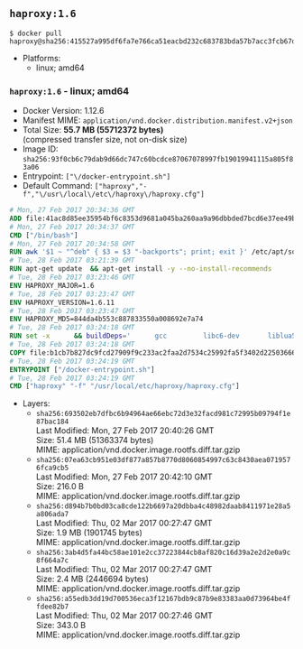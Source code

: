 ## `haproxy:1.6`

```console
$ docker pull haproxy@sha256:415527a995df6fa7e766ca51eacbd232c683783bda57b7acc3fcb67dc63708c0
```

-	Platforms:
	-	linux; amd64

### `haproxy:1.6` - linux; amd64

-	Docker Version: 1.12.6
-	Manifest MIME: `application/vnd.docker.distribution.manifest.v2+json`
-	Total Size: **55.7 MB (55712372 bytes)**  
	(compressed transfer size, not on-disk size)
-	Image ID: `sha256:93f0cb6c79dab9d66dc747c60bcdce87067078997fb19019941115a805f83a06`
-	Entrypoint: `["\/docker-entrypoint.sh"]`
-	Default Command: `["haproxy","-f","\/usr\/local\/etc\/haproxy\/haproxy.cfg"]`

```dockerfile
# Mon, 27 Feb 2017 20:34:36 GMT
ADD file:41ac8d85ee35954bf6c8353d9681a045ba260aa9a96dbbded7bcd6e37ee49bea in / 
# Mon, 27 Feb 2017 20:34:37 GMT
CMD ["/bin/bash"]
# Mon, 27 Feb 2017 20:34:58 GMT
RUN awk '$1 ~ "^deb" { $3 = $3 "-backports"; print; exit }' /etc/apt/sources.list > /etc/apt/sources.list.d/backports.list
# Tue, 28 Feb 2017 03:21:39 GMT
RUN apt-get update 	&& apt-get install -y --no-install-recommends 		liblua5.3-0 		libpcre3 		libssl1.0.0 	&& rm -rf /var/lib/apt/lists/*
# Tue, 28 Feb 2017 03:23:46 GMT
ENV HAPROXY_MAJOR=1.6
# Tue, 28 Feb 2017 03:23:47 GMT
ENV HAPROXY_VERSION=1.6.11
# Tue, 28 Feb 2017 03:23:47 GMT
ENV HAPROXY_MD5=844da4b553c887833550a008692e7a74
# Tue, 28 Feb 2017 03:24:18 GMT
RUN set -x 		&& buildDeps=' 		gcc 		libc6-dev 		liblua5.3-dev 		libpcre3-dev 		libssl-dev 		make 		wget 	' 	&& apt-get update && apt-get install -y $buildDeps --no-install-recommends && rm -rf /var/lib/apt/lists/* 		&& wget -O haproxy.tar.gz "http://www.haproxy.org/download/${HAPROXY_MAJOR}/src/haproxy-${HAPROXY_VERSION}.tar.gz" 	&& echo "$HAPROXY_MD5 *haproxy.tar.gz" | md5sum -c 	&& mkdir -p /usr/src/haproxy 	&& tar -xzf haproxy.tar.gz -C /usr/src/haproxy --strip-components=1 	&& rm haproxy.tar.gz 		&& makeOpts=' 		TARGET=linux2628 		USE_LUA=1 LUA_INC=/usr/include/lua5.3 		USE_OPENSSL=1 		USE_PCRE=1 PCREDIR= 		USE_ZLIB=1 	' 	&& make -C /usr/src/haproxy -j "$(nproc)" all $makeOpts 	&& make -C /usr/src/haproxy install-bin $makeOpts 		&& mkdir -p /usr/local/etc/haproxy 	&& cp -R /usr/src/haproxy/examples/errorfiles /usr/local/etc/haproxy/errors 	&& rm -rf /usr/src/haproxy 		&& apt-get purge -y --auto-remove $buildDeps
# Tue, 28 Feb 2017 03:24:18 GMT
COPY file:b1cb7b827dc9fcd27909f9c233ac2faa2d7534c25992fa5f3402d22503666d6d in / 
# Tue, 28 Feb 2017 03:24:19 GMT
ENTRYPOINT ["/docker-entrypoint.sh"]
# Tue, 28 Feb 2017 03:24:19 GMT
CMD ["haproxy" "-f" "/usr/local/etc/haproxy/haproxy.cfg"]
```

-	Layers:
	-	`sha256:693502eb7dfbc6b94964ae66ebc72d3e32facd981c72995b09794f1e87bac184`  
		Last Modified: Mon, 27 Feb 2017 20:40:26 GMT  
		Size: 51.4 MB (51363374 bytes)  
		MIME: application/vnd.docker.image.rootfs.diff.tar.gzip
	-	`sha256:07ea63cb951e03df877a857b8770d8060854997c63c8430aea0719576fca9cb5`  
		Last Modified: Mon, 27 Feb 2017 20:42:10 GMT  
		Size: 216.0 B  
		MIME: application/vnd.docker.image.rootfs.diff.tar.gzip
	-	`sha256:d894b7b0bd03ca8cde122b6697a20dbba4c48982daab8411971e28a5a806ada7`  
		Last Modified: Thu, 02 Mar 2017 00:27:47 GMT  
		Size: 1.9 MB (1901745 bytes)  
		MIME: application/vnd.docker.image.rootfs.diff.tar.gzip
	-	`sha256:3ab4d5fa44bc58ae101e2cc37223844cb8af820c16d39a2e2d2e0a9c8f664a7c`  
		Last Modified: Thu, 02 Mar 2017 00:27:47 GMT  
		Size: 2.4 MB (2446694 bytes)  
		MIME: application/vnd.docker.image.rootfs.diff.tar.gzip
	-	`sha256:a55edb3dd19d700536eca3f12167bdb9c87b9e83383aa0d73964be4ffdee82b7`  
		Last Modified: Thu, 02 Mar 2017 00:27:46 GMT  
		Size: 343.0 B  
		MIME: application/vnd.docker.image.rootfs.diff.tar.gzip
